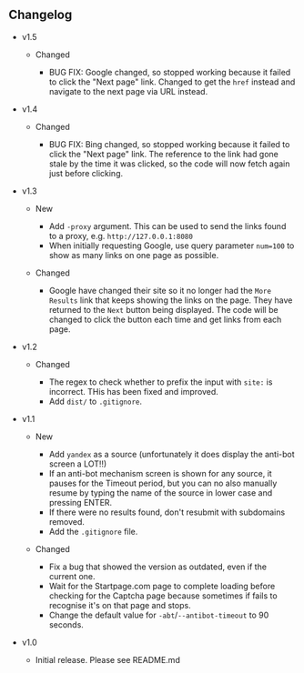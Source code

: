## Changelog

- v1.5

  - Changed

    - BUG FIX: Google changed, so stopped working because it failed to click the "Next page" link. Changed to get the `href` instead and navigate to the next page via URL instead.

- v1.4

  - Changed

    - BUG FIX: Bing changed, so stopped working because it failed to click the "Next page" link. The reference to the link had gone stale by the time it was clicked, so the code will now fetch again just before clicking.

- v1.3

  - New

    - Add `-proxy` argument. This can be used to send the links found to a proxy, e.g. `http://127.0.0.1:8080`
    - When initially requesting Google, use query parameter `num=100` to show as many links on one page as possible.

  - Changed

    - Google have changed their site so it no longer had the `More Results` link that keeps showing the links on the page. They have returned to the `Next` button being displayed. The code will be changed to click the button each time and get links from each page.

- v1.2

  - Changed

    - The regex to check whether to prefix the input with `site:` is incorrect. THis has been fixed and improved.
    - Add `dist/` to `.gitignore`.

- v1.1

  - New

    - Add `yandex` as a source (unfortunately it does display the anti-bot screen a LOT!!)
    - If an anti-bot mechanism screen is shown for any source, it pauses for the Timeout period, but you can no also manually resume by typing the name of the source in lower case and pressing ENTER.
    - If there were no results found, don't resubmit with subdomains removed.
    - Add the `.gitignore` file.

  - Changed

    - Fix a bug that showed the version as outdated, even if the current one.
    - Wait for the Startpage.com page to complete loading before checking for the Captcha page because sometimes if fails to recognise it's on that page and stops.
    - Change the default value for `-abt`/`--antibot-timeout` to 90 seconds.

- v1.0

  - Initial release. Please see README.md
